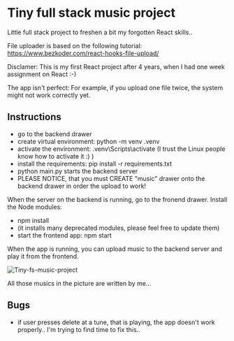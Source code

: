 # Tiny full stack music project

Little full stack project to freshen a bit my forgotten React skills..

File uploader is based on the following tutorial: https://www.bezkoder.com/react-hooks-file-upload/

Disclamer: This is my first React project after 4 years, when I had one week assignment on React :-)

The app isn't perfect: For example, if you upload one file twice, the system might not work correctly yet.

## Instructions

- go to the backend drawer
- create virtual environment: python -m venv .venv
- activate the environment: .venv\Scripts\activate (I trust the Linux people know how to activate it :) )
- install the requirements: pip install -r requirements.txt
- python main.py starts the backend server
- PLEASE NOTICE, that you must CREATE "music" drawer onto the backend drawer in order the upload to work!

When the server on the backend is running, go to the fronend drawer. Install the Node modules:

- npm install
- (it installs many deprecated modules, please feel free to update them)
- start the frontend app: npm start

When the app is running, you can upload music to the backend server and play it from the frontend.

![Tiny-fs-music-project](https://github.com/tickBit/Tiny-fs-music-project/assets/61118857/0b6d32ef-2b2c-4b72-ae19-9f57634f90c1)

All those musics in the picture are written by me...

## Bugs

- if user presses delete at a tune, that is playing, the app doesn't work properly.. I'm trying to find time to fix this..
